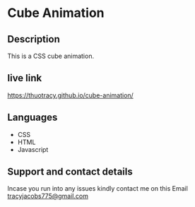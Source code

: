 # Cube Animation

## Description

This is a CSS cube animation.

## live link
https://thuotracy.github.io/cube-animation/

##  Languages 
* CSS
* HTML 
* Javascript

## Support and contact details

Incase you run into any issues kindly contact me on this Email tracyjacobs775@gmail.com
